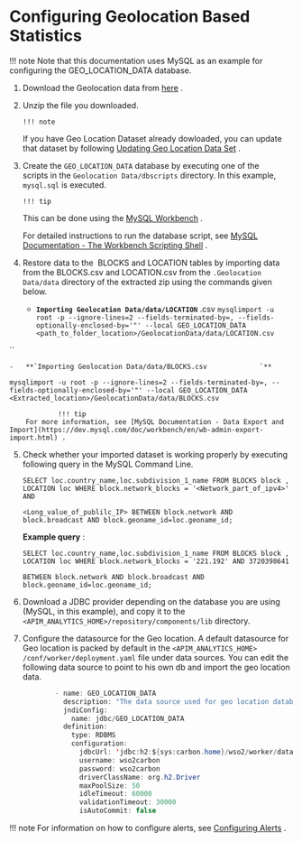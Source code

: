 # Configuring Geolocation Based Statistics

!!! note
Note that this documentation uses MySQL as an example for configuring the GEO\_LOCATION\_DATA database.


1.  Download the Geolocation data from [here](https://svn.wso2.org/repos/wso2/people/tharindua/geodata/Geolocation%20Data.tar.gz) .
2.  Unzip the file you downloaded.

        !!! note
    If you have Geo Location Dataset already dowloaded, you can update that dataset by following [Updating Geo Location Data Set](_Updating_Geo_Location_Data_Set_) .


3.  Create the `GEO_LOCATION_DATA` database by executing one of the scripts in the `Geolocation Data/dbscripts` directory. In this example, `mysql.sql` is executed.

        !!! tip
    This can be done using the [MySQL Workbench](https://dev.mysql.com/downloads/workbench/) .

    For detailed instructions to run the database script, see [MySQL Documentation - The Workbench Scripting Shell](https://dev.mysql.com/doc/workbench/en/wb-scripting-shell.html) .


4.  Restore data to the  BLOCKS and LOCATION tables by importing data from the BLOCKS.csv and LOCATION.csv from the `.Geolocation Data/data` directory of the extracted zip using the commands given below.

    -   **`Importing Geolocation Data/data/LOCATION`** .csv `mysqlimport -u root -p --ignore-lines=2 --fields-terminated-by=, --fields-optionally-enclosed-by='"' --local GEO_LOCATION_DATA <path_to_folder_location>/GeolocationData/data/LOCATION.csv                       `

``

    -   **`Importing Geolocation Data/data/BLOCKS.csv             `**
`mysqlimport -u root -p --ignore-lines=2 --fields-terminated-by=, --fields-optionally-enclosed-by='"' --local GEO_LOCATION_DATA <Extracted_location>/GeolocationData/data/BLOCKS.csv            `

                !!! tip
        For more information, see [MySQL Documentation - Data Export and Import](https://dev.mysql.com/doc/workbench/en/wb-admin-export-import.html) .


5.  Check whether your imported dataset is working properly by executing following query in the MySQL Command Line.

        SELECT loc.country_name,loc.subdivision_1_name FROM BLOCKS block , LOCATION loc WHERE block.network_blocks = '<Network_part_of_ipv4>' AND

        <Long_value_of_publilc_IP> BETWEEN block.network AND block.broadcast AND block.geoname_id=loc.geoname_id;

    **Example query** :

        SELECT loc.country_name,loc.subdivision_1_name FROM BLOCKS block , LOCATION loc WHERE block.network_blocks = '221.192' AND 3720398641 

        BETWEEN block.network AND block.broadcast AND block.geoname_id=loc.geoname_id;

6.  Download a JDBC provider depending on the database you are using (MySQL, in this example), and copy it to the `<APIM_ANALYTICS_HOME>/repository/components/lib` directory.
7.  Configure the datasource for the Geo location.
    A default datasource for Geo location is packed by default in the `<APIM_ANALYTICS_HOME>           /conf/worker/deployment.yaml` file under data sources.
    You can edit the following data source to point to his own db and import the geo location data.

    ``` java
            - name: GEO_LOCATION_DATA
              description: "The data source used for geo location database"
              jndiConfig:
                name: jdbc/GEO_LOCATION_DATA
              definition:
                type: RDBMS
                configuration:
                  jdbcUrl: 'jdbc:h2:${sys:carbon.home}/wso2/worker/database/GEO_LOCATION_DATA;AUTO_SERVER=TRUE'
                  username: wso2carbon
                  password: wso2carbon
                  driverClassName: org.h2.Driver
                  maxPoolSize: 50
                  idleTimeout: 60000
                  validationTimeout: 30000
                  isAutoCommit: false
    ```

!!! note
For information on how to configure alerts, see [Configuring Alerts](_Configuring_Alerts_) .


